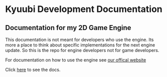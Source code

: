 

# Kyuubi Development Documentation
## Documentation for my 2D Game Engine

This documentation is not meant for developers who use the engine. Its more a place to think about specific
implementations for the next engine update. So this is the repo for engine developers not for game developers.

For documentation on how to use the engine see [our offical website](https://kyuubi-engine.com/)


Click [here](https://kyuubi-engine.com/dev) to see the docs.